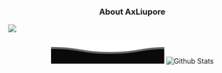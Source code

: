 <h3 align="center">About AxLiupore</h3>
<div style="display:flex" height="auto" width="auto">
    <img align="center" src="https://github-readme-stats.vercel.app/api?username=AxLiupore&show_icons=true&theme=transparent"/>
</div>

<p align="center">
    <img src="https://github.com/AxLiupore/AxLiupore/blob/main/Bottom.svg" alt="Github Stats" />
    <img src="https://github-readme-stats.vercel.app/api/top-langs/?username=axliupore&hide_title=true&hide_border=true&layout=compact&bg_color=0,73FA79,73FDFF,D783FF&theme=graywhite&locale=cn&range=all_time" alt="Github Stats" />
</p>
